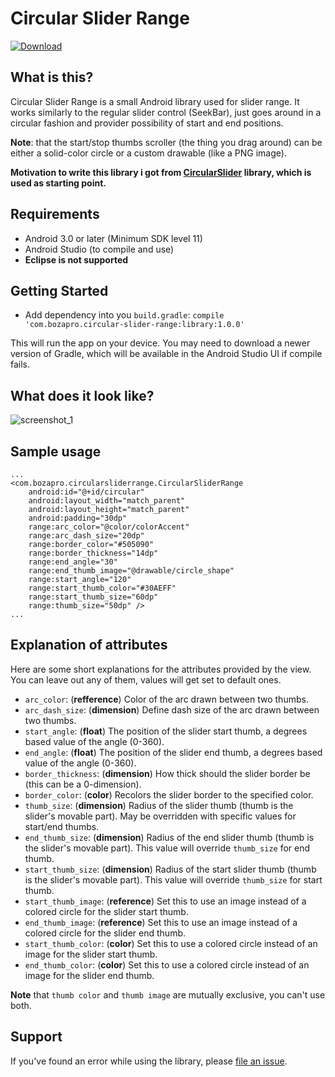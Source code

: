 Circular Slider Range
=====================

[ ![Download](https://api.bintray.com/packages/bozapro/maven/circular-slider-range/images/download.svg) ](https://bintray.com/bozapro/maven/circular-slider-range/_latestVersion)

What is this?
-------------
Circular Slider Range is a small Android library used for slider range. It works similarly to the regular slider control (SeekBar), just goes around in a circular fashion and provider possibility of start and end positions.

**Note**: that the start/stop thumbs scroller (the thing you drag around) can be either a solid-color circle or a custom drawable (like a PNG image).

**Motivation to write this library i got from [CircularSlider](https://github.com/milosmns/circular-slider-android) library, which is used as starting point.**

Requirements
------------
- Android 3.0 or later (Minimum SDK level 11)
- Android Studio (to compile and use)
- **Eclipse is not supported**

Getting Started
---------------
* Add dependency into you `build.gradle`:
 ```compile 'com.bozapro.circular-slider-range:library:1.0.0'```
 
This will run the app on your device. You may need to download a newer version of Gradle, which will be available in the Android Studio UI if compile fails.

What does it look like?
----------------------
![screenshot_1](graphics/screenshot.jpg)

Sample usage
------------
    ...
    <com.bozapro.circularsliderrange.CircularSliderRange
        android:id="@+id/circular"
        android:layout_width="match_parent"
        android:layout_height="match_parent"
        android:padding="30dp"
        range:arc_color="@color/colorAccent"
        range:arc_dash_size="20dp"
        range:border_color="#505090"
        range:border_thickness="14dp"
        range:end_angle="30"
        range:end_thumb_image="@drawable/circle_shape"
        range:start_angle="120"
        range:start_thumb_color="#30AEFF"
        range:start_thumb_size="60dp"
        range:thumb_size="50dp" />
    ...

Explanation of attributes
-------------------------
Here are some short explanations for the attributes provided by the view. You can leave out any of them, values will get set to default ones.

- `arc_color`: (**refference**) Color of the arc drawn between two thumbs.
- `arc_dash_size`: (**dimension**) Define dash size of the arc drawn between two thumbs.
- `start_angle`: (**float**) The position of the slider start thumb, a degrees based value of the angle (0-360).
- `end_angle`: (**float**) The position of the slider end thumb, a degrees based value of the angle (0-360).
- `border_thickness`: (**dimension**) How thick should the slider border be (this can be a 0-dimension).
- `border_color`: (**color**) Recolors the slider border to the specified color.
- `thumb_size`: (**dimension**) Radius of the slider thumb (thumb is the slider's movable part). May be overridden with specific values for start/end thumbs.
- `end_thumb_size`: (**dimension**) Radius of the end slider thumb (thumb is the slider's movable part). This value will override `thumb_size` for end thumb.
- `start_thumb_size`: (**dimension**) Radius of the start slider thumb (thumb is the slider's movable part). This value will override `thumb_size` for start thumb.
- `start_thumb_image`: (**reference**) Set this to use an image instead of a colored circle for the slider start thumb.
- `end_thumb_image`: (**reference**) Set this to use an image instead of a colored circle for the slider end thumb.
- `start_thumb_color`: (**color**) Set this to use a colored circle instead of an image for the slider start thumb.
- `end_thumb_color`: (**color**) Set this to use a colored circle instead of an image for the slider end thumb.

**Note** that `thumb color` and `thumb image` are mutually exclusive, you can't use both.

Support
-------
If you've found an error while using the library, please [file an issue](https://github.com/bozapro/circular-slider-range/issues/new).

